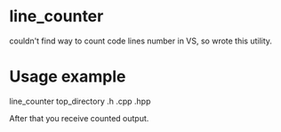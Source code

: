 # line_counter
couldn't find way to count code lines number in VS, so wrote this utility.



# Usage example
line_counter top_directory .h .cpp .hpp

After that you receive counted output.




